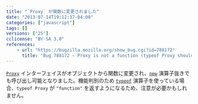 ```yaml
---
title: "`Proxy` が関数に変更されました"
date: "2013-07-14T19:12:37-04:00"
categories: ["javascript"]
tags: []
versions: ["25"]
cclicense: "BY-SA 3.0"
references:
    - url: "https://bugzilla.mozilla.org/show_bug.cgi?id=788172"
      title: "Bug 788172 – Proxy is not a function (typeof Proxy should be \'function\')"
---
```

[`Proxy`](https://developer.mozilla.org/docs/Web/JavaScript/Reference/Global_Objects/Proxy) インターフェイスがオブジェクトから関数に変更され、[`new`](https://developer.mozilla.org/docs/Web/JavaScript/Reference/Operators/new) 演算子抜きでも呼び出し可能となりました。機能判別のため [`typeof`](https://developer.mozilla.org/docs/Web/JavaScript/Reference/Operators/typeof) 演算子を使っている場合、`typeof Proxy` が `"function"` を返すようになるため、注意が必要かもしれません。
